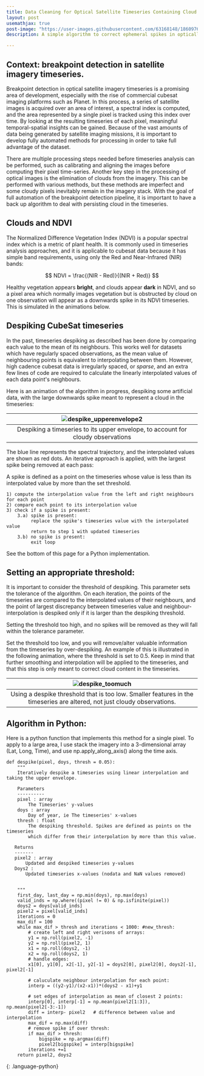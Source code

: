 ```yaml
---
title: Data Cleaning for Optical Satellite Timeseries Containing Cloud
layout: post
usemathjax: true
post-image: "https://user-images.githubusercontent.com/63168148/186097612-0c4c06d0-09df-4e83-b4fe-889eccd94588.gif"
description: A simple algorithm to correct ephemeral spikes in optically-derived spectral trajectories

---
```


## Context: breakpoint detection in satellite imagery timeseries.
Breakpoint detection in optical satellite imagery timeseries is a promising area of development, especially with the rise of commercial cubesat
imaging platforms such as Planet. In this process, a series of satellite images is acquired over an area of interest, a spectral index is computed, and the area represented by a single pixel is tracked using this index over time. By looking at the resulting timeseries of each pixel, meaningful temporal-spatial insights can be gained. Because of the vast amounts of data being generated by satellite imaging missions, it is important to develop fully automated methods for processing in order to take full advantage of the dataset.

There are multiple processing steps needed before timeseries analysis can be performed, such as calibrating and aligning the images before computing their pixel time-series. Another key step in the processing of optical images is the elimination of clouds from the imagery. This can be performed with various methods, but these methods are imperfect and some cloudy pixels inevitably remain in the imagery stack. With the goal of full automation of the breakpoint detection pipeline, it is important to have a back up algorithm to deal with persisting cloud in the timeseries.

## Clouds and NDVI
The Normalized Difference Vegetation Index (NDVI) is a popular spectral index which is a metric of plant health. It is commonly used in timeseries analysis approaches, and it is applicable to cubesat data because it has simple band requirements, using only the Red and Near-Infrared (NIR) bands:

$$ NDVI =  \frac{(NIR - Red)}{(NIR + Red)} $$

Healthy vegetation appears **bright**, and clouds appear **dark** in NDVI, and so a pixel area which normally images vegetation but is obstructed by cloud on one observation will appear as a downwards spike in its NDVI timeseries. This is simulated in the animations below.

## Despiking CubeSat timeseries
In the past, timeseries despiking as described has been done by comparing each value to the mean of its neighbours. This works well for datasets which have regularly spaced observations, as the mean value of neighbouring points is equivalent to interpolating between them. However, high cadence cubesat data is irregularly spaced, or _sparse_, and an extra few lines of code are required to calculate the linearly interpolated values of each data point's neighbours.

Here is an animation of the algorithm in progress, despiking some artificial data, with the large downwards spike meant to represent a cloud in the timeseries:

|![despike_upperenvelope2](https://user-images.githubusercontent.com/63168148/186097612-0c4c06d0-09df-4e83-b4fe-889eccd94588.gif)|
|:--:|
|Despiking a timeseries to its upper envelope, to account for cloudy observations|

The blue line represents the spectral trajectory, and the interpolated values are shown as red dots. An iterative approach is applied, with the largest spike being removed at each pass:

A spike is defined as a point on the timeseries whose value is less than its interpolated value by more than the set threshold. 

    1) compute the interpolation value from the left and right neighbours for each point
    2) compare each point to its interpolation value
    3) check if a spike is present:
        3.a) spike is present:
             replace the spike's timeseries value with the interpolated value
             return to step 1 with updated timeseries
        3.b) no spike is present:
             exit loop

See the bottom of this page for a Python implementation.

## Setting an appropriate threshold:

It is important to consider the threshold of despiking. This parameter sets the tolerance of the algorithm. On each iteration, the points of the timeseries are compared to the interpolated values of their neighbours, and the point of largest discrepancy between timeseries value and neighbour-interpolation is despiked only if it is larger than the despiking threshold. 

Setting the threshold too high, and no spikes will be removed as they will fall within the tolerance parameter.

Set the threshold too low, and you will remove/alter valuable information from the timeseries by over-despiking. An example of this is illustrated in the following animation, where the threshold is set to 0.5. Keep in mind that further smoothing and interpolation will be applied to the timeseries, and that this step is only meant to correct cloud content in the timeseries.

|![despike_toomuch](https://user-images.githubusercontent.com/63168148/186097661-cdd028ef-6a51-48c1-bb4b-7bf5b9f4ce85.gif)|
|:--:|
| Using a despike threshold that is too low. Smaller features in the timeseries are altered, not just cloudy observations. | 

## Algorithm in Python:

Here is a python function that implements this method for a single pixel. To apply to a large area, I use stack the imagery into a 3-dimensional array (Lat, Long, Time), and use np.apply_along_axis() along the time axis.

~~~
def despike(pixel, doys, thresh = 0.05):
    """
    Iteratively despike a timeseries using linear interpolation and taking the upper envelope.
    
    Parameters
    ----------
    pixel : array
        The Timeseries' y-values
    doys : array
        Day of year, ie The timeseries' x-values
    thresh : float
        The despiking threshold. Spikes are defined as points on the timeseries
        which differ from their interpolation by more than this value.
        
   Returns
   -------
   pixel2 : array
       Updated and despiked timeseries y-values
   Doys2 : 
       Updated timeseries x-values (nodata and NaN values removed)
        
        
    """
    first_day, last_day = np.min(doys), np.max(doys)
    valid_inds = np.where((pixel != 0) & np.isfinite(pixel))
    doys2 = doys[valid_inds]
    pixel2 = pixel[valid_inds]
    iterations = 0
    max_dif = 100
    while max_dif > thresh and iterations < 1000: #new_thresh:
        # create left and right verisons of arrays:
        y1 = np.roll(pixel2, -1)
        y2 = np.roll(pixel2, 1)
        x1 = np.roll(doys2, -1)
        x2 = np.roll(doys2, 1)
        # handle edges:
        x1[0], y1[0], x2[-1], y2[-1] = doys2[0], pixel2[0], doys2[-1], pixel2[-1] 

        # caluculate neighbour interpolation for each point:
        interp = ((y2-y1)/(x2-x1))*(doys2 - x1)+y1
        
        # set edges of interpolation as mean of closest 2 points:
        interp[0], interp[-1] = np.mean(pixel2[1:3]), np.mean(pixel2[-3:-1])
        diff = interp- pixel2   # difference between value and interpolation
        max_dif = np.max(diff)
        # remove spike if over thresh:
        if max_dif > thresh:
            bigspike = np.argmax(diff)
            pixel2[bigspike] = interp[bigspike]
        iterations +=1
    return pixel2, doys2
~~~
{: .language-python}

